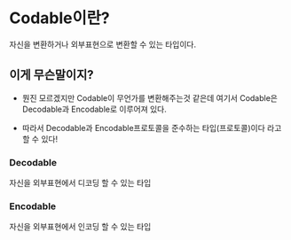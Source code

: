 # Codable이란?

자신을 변환하거나 외부표현으로 변환할 수 있는 타입이다.

## 이게 무슨말이지?

- 뭔진 모르겠지만 Codable이 무언가를 변환해주는것 같은데 여기서 Codable은 Decodable과 Encodable로 이루어져 있다.

- 따라서 Decodable과 Encodable프로토콜을 준수하는 타입(프로토콜)이다 라고 할 수 있다!

### Decodable

자신을 외부표현에서 디코딩 할 수 있는 타입

### Encodable 

자신을 외부표현에서 인코딩 할 수 있는 타입
